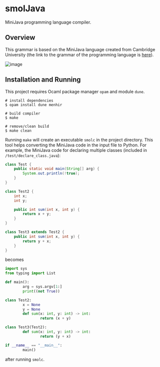 # smolJava

MiniJava programming language compiler.

## Overview

This grammar is based on the MiniJava language created from Cambridge University
(the link to the grammar of the programming language is
[here](https://www.cambridge.org/resources/052182060X/MCIIJ2e/grammar.html#prod4)).

![image](https://user-images.githubusercontent.com/64541805/155037561-ffe6fa0f-06ae-4de7-bab7-b2decc756d42.png)

## Installation and Running

This project requires Ocaml package manager `opam` and module `dune`.

```
# install dependencies
$ opam install dune menhir

# build compiler
$ make

# remove/clean build
$ make clean
```

Running `make` will create an executable `smolc` in the project directory.
This tool helps converting the MiniJava code in the input file to Python.
For example, the MiniJava code for declaring multiple classes (included in
`/test/declare_class.java`):

```java
class Test {
    public static void main(String[] arg) {
        System.out.println(!true);
    }
}

class Test2 {
    int x;
    int y;

    public int sum(int x, int y) {
        return x + y;
    }
}

class Test3 extends Test2 {
    public int sum(int x, int y) {
        return y + x;
    }
}
```

becomes

```python
import sys
from typing import List

def main():
        arg = sys.argv[1:]
        print((not True))

class Test2:
        x = None
        y = None
        def sum(x: int, y: int) -> int:
                return (x + y)

class Test3(Test2):
        def sum(x: int, y: int) -> int:
                return (y + x)

if __name__ == "__main__":
        main()
```

after running `smolc`.
